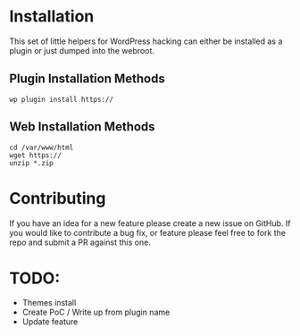 # Installation

This set of little helpers for WordPress hacking can either be installed as a plugin or just dumped into the webroot.

## Plugin Installation Methods

```
wp plugin install https://
```

## Web Installation Methods

```
cd /var/www/html
wget https://
unzip *.zip
```

# Contributing

If you have an idea for a new feature please create a new issue on GitHub. If you would like to contribute a bug fix, or feature please feel free to fork the repo and submit a PR against this one.


# TODO:
- Themes install
- Create PoC / Write up from plugin name
- Update feature